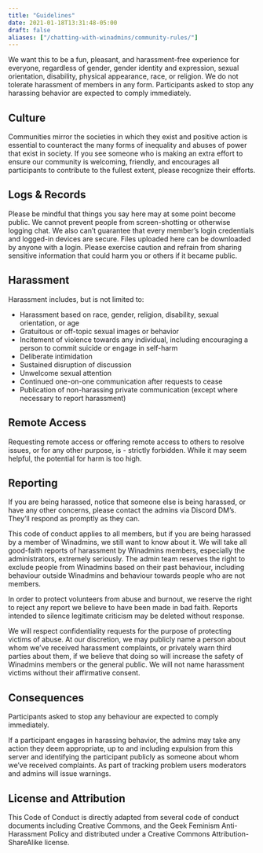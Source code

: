 ```yaml
---
title: "Guidelines"
date: 2021-01-18T13:31:48-05:00
draft: false
aliases: ["/chatting-with-winadmins/community-rules/"]
---
```


We want this to be a fun, pleasant, and harassment-free experience for everyone, regardless of gender, gender identity and expression, sexual orientation, disability, physical appearance, race, or religion. We do not tolerate harassment of members in any form. Participants asked to stop any harassing behavior are expected to comply immediately.

## Culture

Communities mirror the societies in which they exist and positive action is essential to counteract the many forms of inequality and abuses of power that exist in society. If you see someone who is making an extra effort to ensure our community is welcoming, friendly, and encourages all participants to contribute to the fullest extent, please recognize their efforts.

## Logs & Records

Please be mindful that things you say here may at some point become public. We cannot prevent people from screen-shotting or otherwise logging chat. We also can’t guarantee that every member’s login credentials and logged-in devices are secure. Files uploaded here can be downloaded by anyone with a login. Please exercise caution and refrain from sharing sensitive information that could harm you or others if it became public.

## Harassment

Harassment includes, but is not limited to:

- Harassment based on race, gender, religion, disability, sexual orientation, or age
- Gratuitous or off-topic sexual images or behavior
- Incitement of violence towards any individual, including encouraging a person to commit suicide or engage in self-harm
- Deliberate intimidation
- Sustained disruption of discussion
- Unwelcome sexual attention
- Continued one-on-one communication after requests to cease
- Publication of non-harassing private communication (except where necessary to report harassment)

## Remote Access

Requesting remote access or offering remote access to others to resolve issues, or for any other purpose, is - strictly forbidden. While it may seem helpful, the potential for harm is too high.

## Reporting

If you are being harassed, notice that someone else is being harassed, or have any other concerns, please contact the admins via Discord DM’s. They’ll respond as promptly as they can.

This code of conduct applies to all members, but if you are being harassed by a member of Winadmins, we still want to know about it. We will take all good-faith reports of harassment by Winadmins members, especially the administrators, extremely seriously. The admin team reserves the right to exclude people from Winadmins based on their past behaviour, including behaviour outside Winadmins and behaviour towards people who are not members.

In order to protect volunteers from abuse and burnout, we reserve the right to reject any report we believe to have been made in bad faith. Reports intended to silence legitimate criticism may be deleted without response.

We will respect confidentiality requests for the purpose of protecting victims of abuse. At our discretion, we may publicly name a person about whom we’ve received harassment complaints, or privately warn third parties about them, if we believe that doing so will increase the safety of Winadmins members or the general public. We will not name harassment victims without their affirmative consent.

## Consequences

Participants asked to stop any behaviour are expected to comply immediately.

If a participant engages in harassing behavior, the admins may take any action they deem appropriate, up to and including expulsion from this server and identifying the participant publicly as someone about whom we’ve received complaints. As part of tracking problem users moderators and admins will issue warnings.

## License and Attribution

This Code of Conduct is directly adapted from several code of conduct documents including Creative Commons, and the Geek Feminism Anti-Harassment Policy and distributed under a Creative Commons Attribution-ShareAlike license.
